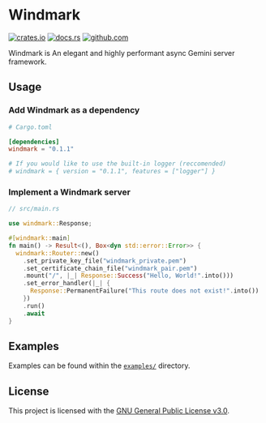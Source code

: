 # Windmark

[![crates.io](https://img.shields.io/crates/v/windmark.svg)](https://crates.io/crates/windmark)
[![docs.rs](https://docs.rs/windmark/badge.svg)](https://docs.rs/windmark)
[![github.com](https://github.com/gemrest/windmark/actions/workflows/check.yaml/badge.svg?branch=main)](https://github.com/gemrest/windmark/actions/workflows/check.yaml)

Windmark is An elegant and highly performant async Gemini server framework.

## Usage

### Add Windmark as a dependency

```toml
# Cargo.toml

[dependencies]
windmark = "0.1.1"

# If you would like to use the built-in logger (reccomended)
# windmark = { version = "0.1.1", features = ["logger"] }
```

### Implement a Windmark server

```rust
// src/main.rs

use windmark::Response;

#[windmark::main]
fn main() -> Result<(), Box<dyn std::error::Error>> {
  windmark::Router::new()
    .set_private_key_file("windmark_private.pem")
    .set_certificate_chain_file("windmark_pair.pem")
    .mount("/", |_| Response::Success("Hello, World!".into()))
    .set_error_handler(|_| {
      Response::PermanentFailure("This route does not exist!".into())
    })
    .run()
    .await
}
```

## Examples

Examples can be found within the [`examples/`](./examples) directory.

## License

This project is licensed with the [GNU General Public License v3.0](./LICENSE).
